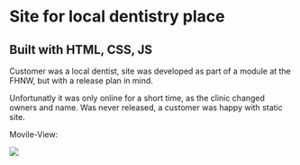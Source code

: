 # Site for local dentistry place

## Built with HTML, CSS, JS


Customer was a local dentist, site was developed as part of a module at the FHNW, but with a release plan in mind.

Unfortunatly it was only online for a short time, as the clinic changed owners and name.
Was never released, a customer was happy with static site.


Movile-View:

![](dentisana2.gif)
